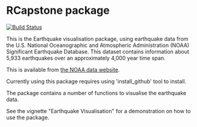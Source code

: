 # RCapstone package

[![Build Status](https://travis-ci.org/JamasEnright/RCapstone.svg?branch=master)](https://travis-ci.org/JamasEnright/RCapstone)


This is the Earthquake visualisation package, using earthquake data from the U.S. National Oceanographic and Atmospheric Administration (NOAA) Significant Earthquake Database. This dataset contains information about 5,933 earthquakes over an approximately 4,000 year time span.

This is available from [the NOAA data website](https://www.ngdc.noaa.gov/nndc/struts/form?t=101650&s=1&d=1).

Currently using this package requires using 'install_github' tool to install.

The package contains a number of functions to visualise the earthquake data.

See the vignette "Earthquake Visualisation" for a demonstration on how to use the package.

